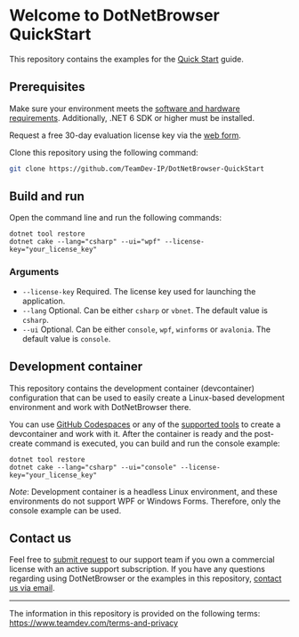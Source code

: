 # Welcome to DotNetBrowser QuickStart

This repository contains the examples for the [Quick Start](https://teamdev.com/dotnetbrowser/docs/quickstart/) guide.

## Prerequisites
Make sure your environment meets the
[software and hardware requirements](https://teamdev.com/dotnetbrowser/docs/guides/requirements.html). Additionally, .NET 6 SDK or higher must be installed.

Request a free 30-day evaluation license key via the [web form](https://teamdev.com/dotnetbrowser#evaluate).

Clone this repository using the following command:
 ```bash
 git clone https://github.com/TeamDev-IP/DotNetBrowser-QuickStart
 ```

## Build and run

Open the command line and run the following commands:
```
dotnet tool restore
dotnet cake --lang="csharp" --ui="wpf" --license-key="your_license_key"
```

### Arguments

 - `--license-key` Required. The license key used for launching the application.
 - `--lang` Optional. Can be either `csharp` or `vbnet`. The default value is `csharp`.
 - `--ui` Optional. Can be either `console`, `wpf`, `winforms` or `avalonia`. The default value is `console`.

## Development container

This repository contains the development container (devcontainer) configuration that can be used to easily create a Linux-based development environment and work with DotNetBrowser there.

You can use [GitHub Codespaces](https://github.com/codespaces/new?hide_repo_select=true&ref=main&repo=489381301) or any of the [supported tools](https://containers.dev/supporting) to create a devcontainer and work with it. After the container is ready and the post-create command is executed, you can build and run the console example:

```
dotnet tool restore
dotnet cake --lang="csharp" --ui="console" --license-key="your_license_key"
```

*Note*: Development container is a headless Linux environment, and these environments do not support WPF or Windows Forms. Therefore, only the console example can be used.

## Contact us
Feel free to [submit request](https://dotnetbrowser.support.teamdev.com/support/tickets/new) to our support team if you own a commercial license with an active support subscription.
If you have any questions regarding using DotNetBrowser or the examples in this repository, [contact us via email](mailto:customer-care@teamdev.com?subject=[GitHub]%20Question%20on%20DotNetBrowser%20Quick%20Start).

---

The information in this repository is provided on the following terms: https://www.teamdev.com/terms-and-privacy
